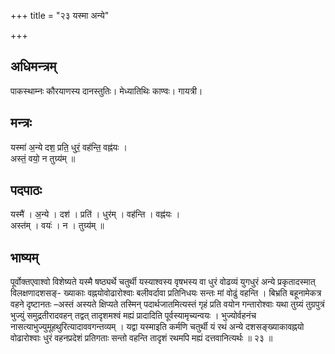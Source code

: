 +++
title = "२३ यस्मा अन्ये"

+++
## अधिमन्त्रम्
पाकस्थाम्नः कौरयाणस्य दानस्तुतिः। मेध्यातिथिः काण्वः। गायत्री।

## मन्त्रः
यस्मा॑ अ॒न्ये दश॒ प्रति॒ धुरं॒ वह॑न्ति॒ वह्न॑यः ।  
अस्तं॒ वयो॒ न तुग्र्य॑म् ॥

## पदपाठः
यस्मै॑ । अ॒न्ये । दश॑ । प्रति॑ । धुर॑म् । वह॑न्ति । वह्न॑यः ।  
अस्त॑म् । वयः॑ । न । तुग्र्य॑म् ॥

## भाष्यम्
पूर्वोक्तएवाश्वो विशेष्यते यस्मै षष्ठ्यर्थे चतुर्थी यस्याश्वस्य वृषभस्य वा धुरं वोढव्यं युगधुरं अन्ये प्रकृतादस्मात् विलक्षणादशसङ्- ख्याकाः वह्नयोवोढारोश्वाः बलीवर्दावा प्रतिनिधयः सन्तः मां वोढुं वहन्ति । बिभ्रति बहूनामेकत्र वहने दृष्टानतः –अस्तं अस्यते क्षिप्यते तस्मिन् पदार्थजातमित्यस्तं गृहं प्रति वयोन गन्तारोश्वाः यथा तुग्र्यं तुग्रपुत्रं भुज्युं समुद्रतीरादवहन् तद्वत् तादृशमश्वं मह्यं प्रादादिति पूर्वस्यामृच्यन्वयः । भुज्योर्वहनंच नासत्याभुज्युमूहथुरित्यादाववगन्तव्यम् । यद्वा यस्माइति कर्मणि चतुर्थी यं रथं अन्ये दशसङ्ख्याकावह्नयो वोढारोश्वाः धुरं वहनप्रदेशं प्रतिगताः सन्तो वहन्ति तादृशं रथमपि मह्यं दत्तवानित्यर्थः ॥ २३ ॥